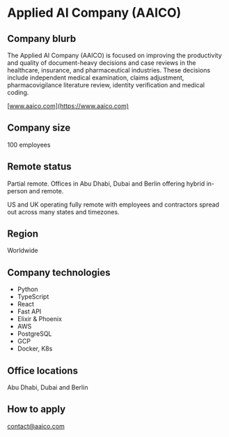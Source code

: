 # Applied AI Company (AAICO)

## Company blurb

The Applied AI Company (AAICO) is focused on improving the productivity and quality of document-heavy decisions and case reviews in the healthcare, insurance, and pharmaceutical industries. These decisions include independent medical examination, claims adjustment, pharmacovigilance literature review, identity verification and medical coding.

[www.aaico.com](https://www.aaico.com)

## Company size

100 employees

## Remote status

Partial remote. Offices in Abu Dhabi, Dubai and Berlin offering hybrid in-person and remote. 

US and UK operating fully remote with employees and contractors spread out across many states and timezones.

## Region

Worldwide

## Company technologies

- Python
- TypeScript
- React
- Fast API
- Elixir & Phoenix
- AWS
- PostgreSQL
- GCP
- Docker, K8s

## Office locations

Abu Dhabi, Dubai and Berlin

## How to apply

[contact@aaico.com](mailto:contact@aaico.com)

